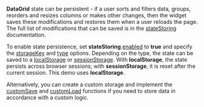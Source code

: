 **DataGrid** state can be persistent - if a user sorts and filters data, groups, reorders and resizes columns or makes other changes, then the widget saves these modifications and restores them when a user reloads the page. The full list of modifications that can be saved is in the [stateStoring](/Documentation/ApiReference/UI_Widgets/dxDataGrid/Configuration/stateStoring/) documentation.

To enable state persistence, set **stateStoring**.[enabled](/Documentation/ApiReference/UI_Widgets/dxDataGrid/Configuration/stateStoring/#enabled) to **true** and specify the [storageKey](/Documentation/ApiReference/UI_Widgets/dxDataGrid/Configuration/stateStoring/#storageKey) and [type](/Documentation/ApiReference/UI_Widgets/dxDataGrid/Configuration/stateStoring/#type) options. Depending on the type, the state can be saved to a <a href="https://developer.mozilla.org/en-US/docs/Web/API/Window/localStorage" target="_blank">localStorage</a> or <a href="https://developer.mozilla.org/en-US/docs/Web/API/Window/sessionStorage" target="_blank">sessionStorage</a>. With **localStorage**, the state persists across browser sessions; with **sessionStorage**, it is reset after the current session. This demo uses **localStorage**.

Alternatively, you can create a custom storage and implement the [customSave](/Documentation/ApiReference/UI_Widgets/dxDataGrid/Configuration/stateStoring/#customSave) and [customLoad](/Documentation/ApiReference/UI_Widgets/dxDataGrid/Configuration/stateStoring/#customLoad) functions if you need to store data in accordance with a custom logic.
